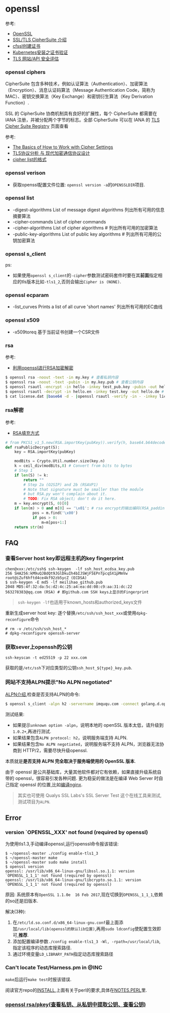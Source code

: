 # openssl

参考:
- [OpenSSL](https://netkiller.github.io/cryptography/openssl/index.html)
- [SSL/TLS CipherSuite 介绍](https://blog.helong.info/blog/2015/01/23/ssl_tls_ciphersuite_intro/)
- [cfssl创建证书](https://www.centos.bz/2017/09/k8s%E9%83%A8%E7%BD%B2%E4%B9%8B%E4%BD%BF%E7%94%A8cfssl%E5%88%9B%E5%BB%BA%E8%AF%81%E4%B9%A6/)
- [Kubernetes安装之证书验证](https://jimmysong.io/posts/kubernetes-tls-certificate/)
- [TLS 网站/API 安全评估](https://myssl.com/)

### openssl ciphers
CipherSuite 包含多种技术，例如认证算法（Authentication）、加密算法（Encryption）、消息认证码算法（Message Authentication Code，简称为 MAC）、密钥交换算法（Key Exchange）和密钥衍生算法（Key Derivation Function）.

SSL 的 CipherSuite 协商机制具有良好的扩展性，每个 CipherSuite 都需要在 IANA 注册，并被分配两个字节的标志。全部 CipherSuite 可以在 IANA 的 [TLS Cipher Suite Registry](https://www.iana.org/assignments/tls-parameters/tls-parameters.xhtml#tls-parameters-4) 页面查看

参考:
- [The Basics of How to Work with Cipher Settings](https://drjohnstechtalk.com/blog/2011/09/the-basics-of-how-to-work-with-ciphers/)
- [TLS协议分析 与 现代加密通信协议设计](http://ju.outofmemory.cn/entry/210548)
- [cipher list的格式](http://timd.cn/2016/06/29/nginx-https/)

### openssl verison
- 获取openssl配置文件位置: `openssl version -a`的`OPENSSLDIR`项目.

### openssl list
- -digest-algorithms      List of message digest algorithms 列出所有可用的信息摘要算法
- -cipher-commands        List of cipher commands
- -cipher-algorithms      List of cipher algorithms # 列出所有可用的加密算法
- -public-key-algorithms  List of public key algorithms # 列出所有可用的公钥加密算法

### openssl s_client

ps:
- 如果使用`openssl s_client`的`-cipher`参数测试密码套件时要在其**前面**指定相应的tls版本比如`-tls1_2`,否则会输出`Cipher is (NONE)`.

### openssl ecparam
- -list_curves           Prints a list of all curve 'short names' 列出所有可用的EC曲线

### openssl x509
- -x509toreq             基于当前证书创建一个CSR文件

### rsa
参考:
- [ 利用openssl进行RSA加密解密](https://www.cnblogs.com/alittlebitcool/archive/2011/09/22/2185418.html)

```sh
$ openssl rsa -noout -text -in my.key # 查看私钥内容
$ openssl rsa -noout -text -pubin -in my.key.pub # 查看公钥内容
$ openssl rsautl -encrypt -in hello -inkey test_pub.key -pubin -out hello.en # 公钥加密
$ openssl rsautl -decrypt -in hello.en -inkey test.key -out hello.de # 私钥解密
$ cat license.dat |base64 -d - |openssl rsautl -verify -in - -inkey licens.key.pub -pubin -out clear_text # 公钥解密. -pubin：表明输入的是一个公钥文件，默认输入为私钥文件
```

### rsa解密
参考:
- [RSA填充方式](https://www.jianshu.com/p/205abb4b9dc6)

```python
# from PKCS1_v1_5.new(RSA.importKey(pubKey)).verify(h, base64.b64decode(signature))
def rsaPublicDecrypt(S):
    key = RSA.importKey(pubKey)

    modBits = Crypto.Util.number.size(key.n)
    k = ceil_div(modBits,8) # Convert from bits to bytes
    # Step 1
    if len(S) != k:
        return ""
        # Step 2a (O2SIP) and 2b (RSAVP1)
        # Note that signature must be smaller than the module
        # but RSA.py won't complain about it.
        # TODO: Fix RSA object; don't do it here.
    m = key.encrypt(S, 0)[0]
    if len(m) > 0 and m[0] == '\x01': # rsa encrypt的输出编码(RSA_padding_add_PKCS1_type_1): 01 FF ... FF 00 + data
            pos = m.find('\x00')
            if pos > 0:
                m=m[pos+1:]
    return str(m)
```

## FAQ
### 查看Server host key即远程主机的key fingerprint
```
chen@xxx:/etc/ssh$ ssh-keygen  -lf ssh_host_ecdsa_key.pub
256 SHA256:kM9uQJBdQt9JGlDkuIh4bIJSWjF5EPnTpcq5X1pMmVw root@iZuf6hftd4ce4kf92zb5ycZ (ECDSA)
$ ssh-keygen -E md5 -lf meilihao_github.pub
2048 MD5:4f:32:da:5c:d2:4c:25:a4:ea:dd:08:c9:aa:31:dc:22 563278383@qq.com (RSA) # 即github.com SSH keys上显示的Fingerprint
```

> `ssh-keygen -lf`也适用于known_hosts和authorized_keys文件

重新生成server host key:
逐个替换`/etc/ssh/ssh_host_xxx`或使用`dpkg-reconfigure`命令

```
# rm -v /etc/ssh/ssh_host_*
# dpkg-reconfigure openssh-server
```

### 获取sever上openssh的公钥
```
ssh-keyscan -t ed25519 -p 22 xxx.com
```
获取的是`/etc/ssh`下对应类型的公钥`ssh_host_${type}_key.pub`.

### 网站不支持ALPN提示"No ALPN negotiated"
[ALPN介绍](https://imququ.com/post/enable-alpn-asap.html),检查是否支持ALPN的命令:
```sh
$ openssl s_client -alpn h2 -servername imququ.com -connect golang.d.openhello.net:443 < /dev/null | grep 'ALPN'
```
测试结果:
- 如果提示`unknown option -alpn`，说明本地的 openSSL 版本太低，请升级到`1.0.2+`,再进行测试.
- 如果结果包含`ALPN protocol: h2`，说明服务端支持 ALPN.
- 如果结果包含`No ALPN negotiated`，说明服务端不支持 ALPN，浏览器无法协商到 HTTP/2，需要尽快升级openssl.

本质就是**是否支持 ALPN 完全取决于服务端使用的 OpenSSL 版本**.

由于 openssl 是公共基础库，大量其他软件都对它有依赖，如果直接升级系统自带的 openssl，很容易引发各种问题. 更为稳妥的做法是在编译 Web Server 时自己指定 openssl 的位置,比如[编译nginx](https://imququ.com/post/enable-tls-1-3.html).

> 其实也可使用 Qualys SSL Labs's SSL Server Test 这个在线工具来测试,测试项目为`ALPN`.

## Error
### version `OPENSSL_XXX' not found (required by openssl)
为使用tls1.3,手动编译openssl,运行openssl命令报该错误:
```
$ ~/openssl-master ./config enable-tls1_3 
$ ~/openssl-master make
$ ~/openssl-master sudo make install
$ openssl version
openssl: /usr/lib/x86_64-linux-gnu/libssl.so.1.1: version `OPENSSL_1_1_1' not found (required by openssl)
openssl: /usr/lib/x86_64-linux-gnu/libcrypto.so.1.1: version `OPENSSL_1_1_1' not found (required by openssl)
```

原因:
系统原本有`OpenSSL 1.1.0e  16 Feb 2017`,现在切换到`OPENSSL_1_1_1`,依赖的so还是旧版本.

解决(3种):
1. 在`/etc/ld.so.conf.d/x86_64-linux-gnu.conf`最上面添加`/usr/local/lib(openssl的默认lib位置)`,再用`sudo ldconfig`使配置生效即可,**推荐**.
1. 添加配置编译参数`./config enable-tls1_3 -Wl, -rpath=/usr/local/lib`,指定该程序的动态库搜索路径.
1. 通过环境变量`LD_LIBRARY_PATH`指定动态库搜索路径

### Can't locate Test/Harness.pm in @INC
`make`后运行`make test`时报该错误.

阅读官方repo的[INSTALL](https://github.com/openssl/openssl/blob/master/INSTALL),上面有关于perl的要求,具体在[NOTES.PERL](https://github.com/openssl/openssl/blob/master/NOTES.PERL)里.

### [openssl rsa/pkey(查看私钥、从私钥中提取公钥、查看公钥)](https://www.cnblogs.com/wyzhou/p/9738964.html)